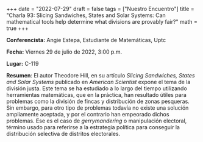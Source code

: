 +++
date  = "2022-07-29"
draft = false
tags  = ["Nuestro Encuentro"]
title = "Charla 93: Slicing Sandwiches, States and Solar Systems: Can mathematical tools help determine what divisions are provably fair?"
math  = true
+++

**Conferencista:** Angie Estepa, Estudiante de Matemáticas, Uptc

**Fecha:** Viernes 29 de julio de 2022, 3:00 p.m.

**Lugar:** C-119 

**Resumen**: El autor Theodore Hill, en su artículo  *Slicing Sandwiches, States and Solar Systems* publicado en *American Scientist* expone el tema de la división justa. Este tema se ha estudiado a lo largo del tiempo utilizando herramientas matemáticas, que en la práctica, han resultado útiles para problemas como la división de fincas y distribución de zonas pesqueras. Sin embargo, para otro tipo de problemas todavía no existe una solución ampliamente aceptada, y por el contrario han empeorado dichos problemas. Ese es el caso de *gerrymandering* o manipulación electoral, término usado para referirse a la estrategia política para conseguir la distribución selectiva de distritos electorales.

